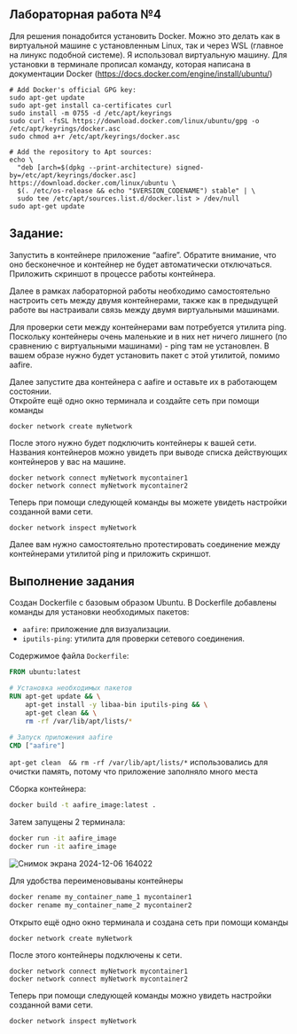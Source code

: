 ## Лабораторная работа №4

Для решения понадобится установить Docker. Можно это делать как в виртуальной машине с установленным Linux, так и через WSL (главное на линукс подобной системе). Я использовал виртуальную машину. Для установки в терминале прописал команду, которая написана в документации Docker (https://docs.docker.com/engine/install/ubuntu/)
```
# Add Docker's official GPG key:
sudo apt-get update
sudo apt-get install ca-certificates curl
sudo install -m 0755 -d /etc/apt/keyrings
sudo curl -fsSL https://download.docker.com/linux/ubuntu/gpg -o /etc/apt/keyrings/docker.asc
sudo chmod a+r /etc/apt/keyrings/docker.asc

# Add the repository to Apt sources:
echo \
  "deb [arch=$(dpkg --print-architecture) signed-by=/etc/apt/keyrings/docker.asc] https://download.docker.com/linux/ubuntu \
  $(. /etc/os-release && echo "$VERSION_CODENAME") stable" | \
  sudo tee /etc/apt/sources.list.d/docker.list > /dev/null
sudo apt-get update
```

## Задание:  
Запустить в контейнере приложение “aafire”. Обратите внимание, что оно бесконечное и контейнер не будет автоматически отключаться.  
Приложить скриншот в процессе работы контейнера.  

Далее в рамках лабораторной работы необходимо самостоятельно настроить сеть между двумя контейнерами, также как в предыдущей работе вы настраивали связь между двумя виртуальными машинами.  

Для проверки сети между контейнерами вам потребуется утилита ping. Поскольку контейнеры очень маленькие и в них нет ничего лишнего (по сравнению с виртуальными машинами) - ping там не установлен. В вашем образе нужно будет установить пакет с этой утилитой, помимо aafire.  

Далее запустите два контейнера с aafire и оставьте их в работающем состоянии.  
Откройте ещё одно окно терминала и создайте сеть при помощи команды 
```
docker network create myNetwork
```
После этого нужно будет подключить контейнеры к вашей сети. Названия контейнеров можно увидеть при выводе списка действующих контейнеров у вас на машине.
```
docker network connect myNetwork mycontainer1
docker network connect myNetwork mycontainer2
```
Теперь при помощи следующей команды вы можете увидеть настройки созданной вами сети.
```
docker network inspect myNetwork
```
Далее вам нужно самостоятельно протестировать соединение между контейнерами утилитой ping и приложить скриншот.

## Выполнение задания

Создан Dockerfile с базовым образом Ubuntu.
В Dockerfile добавлены команды для установки необходимых пакетов:
  - `aafire`: приложение для визуализации.
  - `iputils-ping`: утилита для проверки сетевого соединения.

Содержимое файла `Dockerfile`:
```dockerfile
FROM ubuntu:latest

# Установка необходимых пакетов
RUN apt-get update && \
    apt-get install -y libaa-bin iputils-ping && \
    apt-get clean && \
    rm -rf /var/lib/apt/lists/*

# Запуск приложения aafire
CMD ["aafire"]
```

`apt-get clean  && rm -rf /var/lib/apt/lists/*` использовались для очистки память, потому что приложение заполняло много места

Сборка контейнера:
```bash
docker build -t aafire_image:latest .
```

Затем запущены 2 терминала:
```bash
docker run -it aafire_image
docker run -it aafire_image
```

![Снимок экрана 2024-12-06 164022](https://github.com/user-attachments/assets/a1f9e169-0242-4230-8183-9e73c48f4ec3)

Для удобства переименовываны контейнеры
```bash
docker rename my_container_name_1 mycontainer1
docker rename my_container_name_2 mycontainer2
```

Открыто ещё одно окно терминала и создана сеть при помощи команды 
```
docker network create myNetwork
```
После этого контейнеры подключены к сети.
```
docker network connect myNetwork mycontainer1
docker network connect myNetwork mycontainer2
```
Теперь при помощи следующей команды можно увидеть настройки созданной вами сети.
```
docker network inspect myNetwork
```










